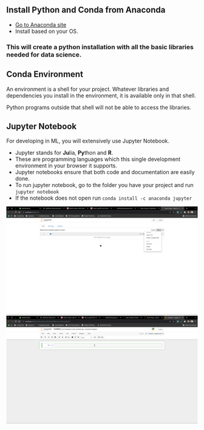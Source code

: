 
## Install Python and Conda from Anaconda

- [Go to Anaconda site](https://www.anaconda.com/products/distribution)
- Install based on your OS. 

### This will create a python installation with all the basic libraries needed for data science.

## Conda Environment

An environment is a shell for your project. 
Whatever libraries and dependencies you install in the environment, it is available only in that shell.

Python programs outside that shell will not be able to access the libraries.

## Jupyter Notebook

For developing in ML, you will extensively use Jupyter Notebook.
- Jupyter stands for **Ju**lia, **Py**thon and **R**.
- These are programming languages which this single development environment in your browser it supports.
- Jupyter notebooks ensure that both code and documentation are easily done.
- To run jupyter notebook, go to the folder you have your project and run `jupyter notebook`
- If the notebook does not open run `conda install -c anaconda jupyter`

![Start screen of Jupyter !](./JupyterNotebook1.png "Start Screen of Jupyter Notebook")
![Coding screen of Jupyter !](./JupyterNotebook2.png "Coding Screen in Jupyter")
